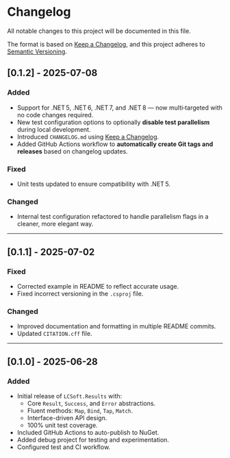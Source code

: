 ﻿# Changelog

All notable changes to this project will be documented in this file.

The format is based on [Keep a Changelog](https://keepachangelog.com/en/1.0.0/),
and this project adheres to [Semantic Versioning](https://semver.org/spec/v2.0.0.html).

## [0.1.2] - 2025-07-08
### Added
- Support for .NET 5, .NET 6, .NET 7, and .NET 8 — now multi‑targeted with no code changes required.
- New test configuration options to optionally **disable test parallelism** during local development.
- Introduced `CHANGELOG.md` using [Keep a Changelog](https://keepachangelog.com/en/1.0.0/).
- Added GitHub Actions workflow to **automatically create Git tags and releases** based on changelog updates.

### Fixed
- Unit tests updated to ensure compatibility with .NET 5.

### Changed
- Internal test configuration refactored to handle parallelism flags in a cleaner, more elegant way.

---

## [0.1.1] - 2025-07-02
### Fixed
- Corrected example in README to reflect accurate usage.
- Fixed incorrect versioning in the `.csproj` file.

### Changed
- Improved documentation and formatting in multiple README commits.
- Updated `CITATION.cff` file.

---

## [0.1.0] - 2025-06-28
### Added
- Initial release of `LCSoft.Results` with:
  - Core `Result`, `Success`, and `Error` abstractions.
  - Fluent methods: `Map`, `Bind`, `Tap`, `Match`.
  - Interface-driven API design.
  - 100% unit test coverage.
- Included GitHub Actions to auto-publish to NuGet.
- Added debug project for testing and experimentation.
- Configured test and CI workflow.